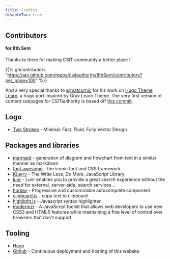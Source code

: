 ```yaml
---
title: Credits
disableToc: true
---
```


## Contributors

#### for 8th Sem

Thanks to them <i class="fa fa-heart"></i> for making CSIT community a better place !

{{% ghcontributors "https://api.github.com/repos/csitauthority/8thSem/contributors?per_page=100" %}}

And a very special thanks to [@matcornic](https://github.com/matcornic) for his work on [Hugo Theme Learn](https://github.com/matcornic/hugo-theme-learn), a hugo port inspired by Grav Learn Theme. The very first version of content subpages for CSITauthority is based off [this commit](https://github.com/matcornic/hugo-theme-learn/tree/0d9c29be674920d36c4015fbeaed871535a0a5e5).

## Logo
* [Two Strokes](/8thSem/en/two-strokes/) - Minimal. Fast. Fluid. Fully Vector Design

## Packages and libraries
* [mermaid](https://knsv.github.io/mermaid) - generation of diagram and flowchart from text in a similar manner as markdown
* [font awesome](http://fontawesome.io/) - the iconic font and CSS framework
* [jQuery](https://jquery.com) - The Write Less, Do More, JavaScript Library
* [lunr](https://lunrjs.com) - Lunr enables you to provide a great search experience without the need for external, server-side, search services...
* [horsey](https://bevacqua.github.io/horsey/) - Progressive and customizable autocomplete component
* [clipboard.js](https://zenorocha.github.io/clipboard.js) - copy text to clipboard
* [highlight.js](https://highlightjs.org) - Javascript syntax highlighter
* [modernizr](https://modernizr.com) - A JavaScript toolkit that allows web developers to use new CSS3 and HTML5 features while maintaining a fine level of control over browsers that don't support

## Tooling

* [Hugo](https://gohugo.io/)
* [Github](https://www.github.com) - Continuous deployment and hosting of this website

